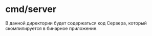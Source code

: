 # cmd/server

В данной директории будет содержаться код Сервера, который скомпилируется в бинарное приложение.
